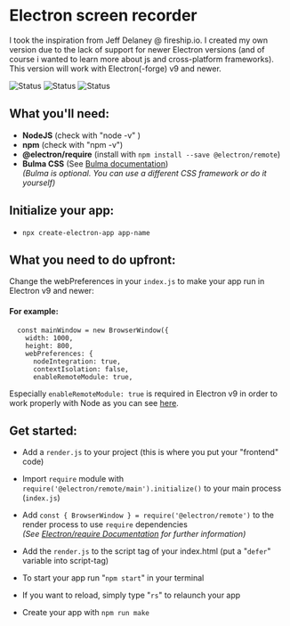 # Electron screen recorder

I took the inspiration from Jeff Delaney @ fireship.io. I created my own version due to the lack of support for newer Electron versions (and of course i wanted to learn more about js and cross-platform frameworks). This version will work with Electron(-forge) v9 and newer.

![Status](https://img.shields.io/badge/Active-true-brightgreen) ![Status](https://img.shields.io/badge/Indev-true-brightgreen) ![Status](https://img.shields.io/badge/Build-complete-yellow)

## What you'll need:

- **NodeJS** (check with "node -v" )
- **npm** (check with "npm -v")
- **@electron/require** (install with `npm install --save @electron/remote`)
- **Bulma CSS** (See [Bulma documentation](https://bulma.io/documentation/overview/start/))  
  _(Bulma is optional. You can use a different CSS framework or do it yourself)_

## Initialize your app:

- `npx create-electron-app app-name`

## What you need to do upfront:

Change the webPreferences in your `index.js` to make your app run in Electron v9 and newer:

#### For example:

      const mainWindow = new BrowserWindow({
        width: 1000,
        height: 800,
        webPreferences: {
          nodeIntegration: true,
          contextIsolation: false,
          enableRemoteModule: true,

Especially `enableRemoteModule: true` is required in Electron v9 in order to work properly with Node as you can see [here](https://github.com/electron/electron/issues/21408).

## Get started:

- Add a `render.js` to your project (this is where you put your "frontend" code)
- Import `require` module with `require('@electron/remote/main').initialize()` to your main process (`index.js`)
- Add `const { BrowserWindow } = require('@electron/remote')` to the render process to use `require` dependencies  
  _(See [Electron/require Documentation](https://github.com/electron/remote) for further information)_

- Add the `render.js` to the script tag of your index.html (put a "`defer`" variable into script-tag)
- To start your app run "`npm start`" in your terminal
- If you want to reload, simply type "`rs`" to relaunch your app

- Create your app with `npm run make`
